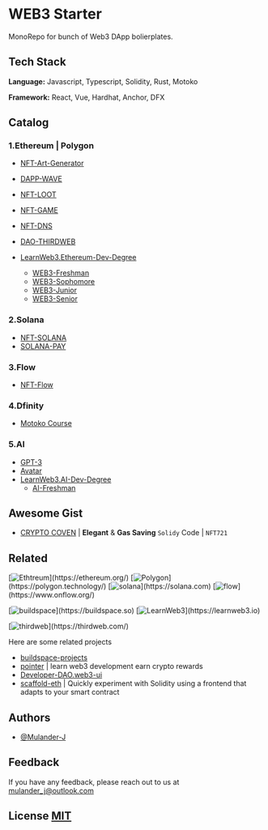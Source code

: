 # WEB3 Starter

MonoRepo for bunch of Web3 DApp bolierplates.

## Tech Stack

**Language:** Javascript, Typescript, Solidity, Rust, Motoko

**Framework:** React, Vue, Hardhat, Anchor, DFX

## Catalog

### 1.Ethereum | Polygon

- [NFT-Art-Generator](/nft-art-generator/)
- [DAPP-WAVE](/dapp-wave/)
- [NFT-LOOT](/nft-loot/)
- [NFT-GAME](/nft-game/)
- [NFT-DNS](/nft-dns/)
- [DAO-THIRDWEB](/dao-thirdweb/)

- [LearnWeb3.Ethereum-Dev-Degree](/ethereum-dev-degree/)
  - [WEB3-Freshman](/ethereum-dev-degree/freshman/)
  - [WEB3-Sophomore](/ethereum-dev-degree/sophomore/)
  - [WEB3-Junior](/ethereum-dev-degree/junior/)
  - [WEB3-Senior](/ethereum-dev-degree/senior/)

### 2.Solana

- [NFT-SOLANA](/nft-sol/)
- [SOLANA-PAY](/solana-pay/)

### 3.Flow

- [NFT-Flow](/nft-flow/)

### 4.Dfinity

- [Motoko Course](/ic-motoko/)

### 5.AI

- [GPT-3](/ai/gpt3-try/)
- [Avatar](/ai/avatar/)
- [LearnWeb3.AI-Dev-Degree](/ai/ai-dev-degree)
  - [AI-Freshman](/ai/ai-dev-degree/freshman/)

## Awesome Gist

- [CRYPTO COVEN](/awesome.gist/CryptoCoven.sol) | **Elegant** & **Gas Saving** `Solidy` Code | `NFT721`

## Related

[![Ethtreum](https://img.shields.io/badge/network-ethereum-3498db.svg?)](https://ethereum.org/)
[![Polygon](https://img.shields.io/badge/network-polygon-7B3FE4.svg?)](https://polygon.technology/)
[![solana](https://img.shields.io/badge/network-solana-14f195.svg?)](https://solana.com)
[![flow](https://img.shields.io/badge/network-flow-00ef8b.svg?)](https://www.onflow.org/)

[![buildspace](https://img.shields.io/badge/platform-buildspace-9d8eee.svg?)](https://buildspace.so)
[![LearnWeb3](https://img.shields.io/badge/platform-LearnWeb3-8291fe.svg?)](https://learnweb3.io)

[![thirdweb](https://img.shields.io/badge/util-thirdweb-A855F7.svg?)](https://thirdweb.com/)

Here are some related projects

- [buildspace-projects](https://github.com/buildspace/buildspace-projects)
- [pointer](https://www.pointer.gg/) | learn web3 development earn crypto rewards
- [Developer-DAO.web3-ui](https://github.com/Developer-DAO/web3-ui)
- [scaffold-eth](https://github.com/scaffold-eth/scaffold-eth) | Quickly experiment with Solidity using a frontend that adapts to your smart contract

## Authors

- [@Mulander-J](https://github.com/Mulander-J)

## Feedback

If you have any feedback, please reach out to us at mulander_j@outlook.com

## License [MIT](/LICENSE)
